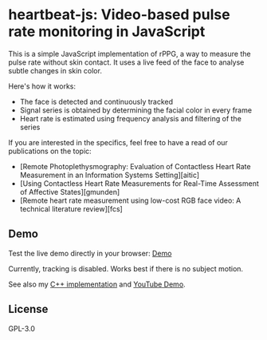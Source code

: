 # heartbeat-js: Video-based pulse rate monitoring in JavaScript

This is a simple JavaScript implementation of rPPG, a way to measure the pulse rate without skin contact.
It uses a live feed of the face to analyse subtle changes in skin color.

Here's how it works:

  - The face is detected and continuously tracked
  - Signal series is obtained by determining the facial color in every frame
  - Heart rate is estimated using frequency analysis and filtering of the series

If you are interested in the specifics, feel free to have a read of our publications on the topic:
  - [Remote Photoplethysmography: Evaluation of Contactless Heart Rate Measurement in an Information Systems Setting][aitic]
  - [Using Contactless Heart Rate Measurements for Real-Time Assessment of Affective States][gmunden]
  - [Remote heart rate measurement using low-cost RGB face video: A technical literature review][fcs]

## Demo

Test the live demo directly in your browser: [Demo](https://prouast.github.io/heartbeat-js/)

Currently, tracking is disabled.
Works best if there is no subject motion.

See also my [C++ implementation](https://github.com/prouast/heartbeat) and [YouTube Demo](https://www.youtube.com/watch?v=D_KYv7pXAvQ&t=1s).

License
----

GPL-3.0